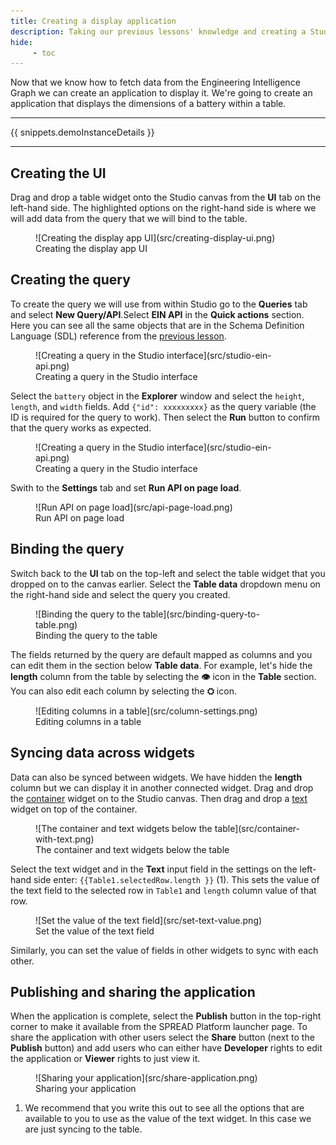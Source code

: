 ```yaml
---
title: Creating a display application
description: Taking our previous lessons' knowledge and creating a Studio applicationn that displays data.
hide:
     - toc
---
```


Now that we know how to fetch data from the Engineering Intelligence Graph we can create an application to display it. We're going to create an application that displays the dimensions of a battery within a table.

---

{{ snippets.demoInstanceDetails }}

---

## Creating the UI

Drag and drop a table widget onto the Studio canvas from the **UI** tab on the left-hand side. The highlighted options on the right-hand side is where we will add data from the query that we will bind to the table.

<figure markdown="span">
     ![Creating the display app UI](src/creating-display-ui.png)
     <figcaption>Creating the display app UI</figcaption>
</figure>

## Creating the query

To create the query we will use from within Studio go to the **Queries** tab and select **New Query/API**.Select **EIN API** in the **Quick actions** section. Here you can see all the same objects that are in the Schema Definition Language (SDL) reference from the [previous lesson](querying-spread.md).

<figure markdown="span">
     ![Creating a query in the Studio interface](src/studio-ein-api.png)
     <figcaption>Creating a query in the Studio interface</figcaption>
</figure>

Select the `battery` object in the **Explorer** window and select the `height`, `length`, and `width` fields. Add `{"id": xxxxxxxxx}` as the query variable (the ID is required for the query to work). Then select the **Run** button to confirm that the query works as expected.

<figure markdown="span">
     ![Creating a query in the Studio interface](src/studio-ein-api.png)
     <figcaption>Creating a query in the Studio interface</figcaption>
</figure>

Swith to the **Settings** tab and set **Run API on page load**.

<figure markdown="span">
     ![Run API on page load](src/api-page-load.png)
     <figcaption>Run API on page load</figcaption>
</figure>

## Binding the query

Switch back to the **UI** tab on the top-left and select the table widget that you dropped on to the canvas earlier. Select the **Table data** dropdown menu on the right-hand side and select the query you created.

<figure markdown="span">
     ![Binding the query to the table](src/binding-query-to-table.png)
     <figcaption>Binding the query to the table</figcaption>
</figure>

The fields returned by the query are default mapped as columns and you can edit them in the section below **Table data**. For example, let's hide the **length** column from the table by selecting the **👁️** icon in the **Table** section. You can also edit each column by selecting the **⛭** icon.

<figure markdown="span">
     ![Editing columns in a table](src/column-settings.png)
     <figcaption>Editing columns in a table</figcaption>
</figure>

## Syncing data across widgets

Data can also be synced between widgets. We have hidden the **length** column but we can display it in another connected widget. Drag and drop the [container](../) widget on to the Studio canvas. Then drag and drop a [text]() widget on top of the container.

<figure markdown="span">
     ![The container and text widgets below the table](src/container-with-text.png)
     <figcaption>The container and text widgets below the table</figcaption>
</figure>

Select the text widget and in the **Text** input field in the settings on the left-hand side enter: `{{Table1.selectedRow.length }}` (1). This sets the value of the text field to the selected row in `Table1` and `length` column value of that row.

<figure markdown="span">
     ![Set the value of the text field](src/set-text-value.png)
     <figcaption>Set the value of the text field</figcaption>
</figure>

Similarly, you can set the value of fields in other widgets to sync with each other.

## Publishing and sharing the application

When the application is complete, select the **Publish** button in the top-right corner to make it available from the SPREAD Platform launcher page. To share the application with other users select the **Share** button (next to the **Publish** button) and add users who can either have **Developer** rights to edit the application or **Viewer** rights to just view it.

<figure markdown="span">
     ![Sharing your application](src/share-application.png)
     <figcaption>Sharing your application</figcaption>
</figure>

1. We recommend that you write this out to see all the options that are available to you to use as the value of the text widget. In this case we are just syncing to the table.